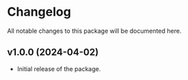 # Changelog

All notable changes to this package will be documented here.

## v1.0.0 (2024-04-02)
- Initial release of the package.
